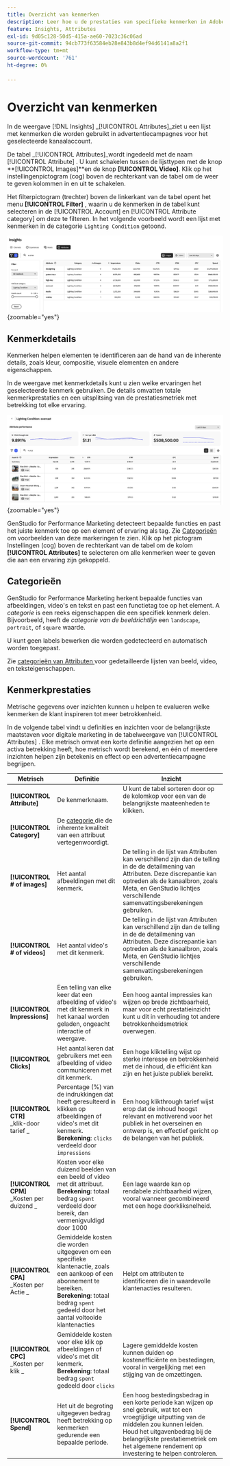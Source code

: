 ```yaml
---
title: Overzicht van kenmerken
description: Leer hoe u de prestaties van specifieke kenmerken in Adobe GenStudio for Performance Marketing kunt beoordelen.
feature: Insights, Attributes
exl-id: 9d05c128-50d5-415a-ae60-7023c36c06ad
source-git-commit: 94cb773f63584eb28e843b8d4ef94d6141a8a2f1
workflow-type: tm+mt
source-wordcount: '761'
ht-degree: 0%

---
```


# Overzicht van kenmerken

In de weergave [!DNL Insights] _[!UICONTROL Attributes]_ziet u een lijst met kenmerken die worden gebruikt in advertentiecampagnes voor het geselecteerde kanaalaccount.

De tabel _[!UICONTROL Attributes]_wordt ingedeeld met de naam [!UICONTROL Attribute] . U kunt schakelen tussen de lijsttypen met de knop **[!UICONTROL Images]**en de knop **[!UICONTROL Video]**. Klik op het instellingenpictogram (cog) boven de rechterkant van de tabel om de weer te geven kolommen in en uit te schakelen.

Het filterpictogram (trechter) boven de linkerkant van de tabel opent het menu **[!UICONTROL Filter]** , waarin u de kenmerken in de tabel kunt selecteren in de [!UICONTROL Account] en [!UICONTROL Attribute category] om deze te filteren. In het volgende voorbeeld wordt een lijst met kenmerken in de categorie `Lighting Condition` getoond.

![ de filter en lijst van Attributen ](/help/assets/insights-attributes-filter.png){zoomable="yes"}

## Kenmerkdetails

Kenmerken helpen elementen te identificeren aan de hand van de inherente details, zoals kleur, compositie, visuele elementen en andere eigenschappen.

In de weergave met kenmerkdetails kunt u zien welke ervaringen het geselecteerde kenmerk gebruiken. De details omvatten totale kenmerkprestaties en een uitsplitsing van de prestatiesmetriek met betrekking tot elke ervaring.

![ de prestatiemetriek van Attributen ](/help/assets/insights-attribute-details.png){zoomable="yes"}

GenStudio for Performance Marketing detecteert bepaalde functies en past het juiste kenmerk toe op een element of ervaring als tag. Zie [ Categorieën ](#categories) om voorbeelden van deze markeringen te zien. Klik op het pictogram Instellingen (cog) boven de rechterkant van de tabel om de kolom **[!UICONTROL Attributes]** te selecteren om alle kenmerken weer te geven die aan een ervaring zijn gekoppeld.

## Categorieën

GenStudio for Performance Marketing herkent bepaalde functies van afbeeldingen, video&#39;s en tekst en past een functietag toe op het element. A _categorie_ is een reeks eigenschappen die een specifiek kenmerk delen. Bijvoorbeeld, heeft de _categorie van de beeldrichtlijn_ een `landscape`, `portrait`, of `square` waarde.

U kunt geen labels bewerken die worden gedetecteerd en automatisch worden toegepast.

Zie [ categorieën van Attributen ](/help/user-guide/insights/attribute-category.md) voor gedetailleerde lijsten van beeld, video, en teksteigenschappen.

## Kenmerkprestaties

Metrische gegevens over inzichten kunnen u helpen te evalueren welke kenmerken de klant inspireren tot meer betrokkenheid.

In de volgende tabel vindt u definities en inzichten voor de belangrijkste maatstaven voor digitale marketing in de tabelweergave van [!UICONTROL Attributes] . Elke metrisch omvat een korte definitie aangezien het op een activa betrekking heeft, hoe metrisch wordt berekend, en één of meerdere inzichten helpen zijn betekenis en effect op een advertentiecampagne begrijpen.

| Metrisch | Definitie | Inzicht |
| ---------------------- | ----------------------------- | -------------------------------- |
| **[!UICONTROL Attribute]** | De kenmerknaam. | U kunt de tabel sorteren door op de kolomkop voor een van de belangrijkste maateenheden te klikken. |
| **[!UICONTROL Category]** | De [ categorie ](#categories) die de inherente kwaliteit van een attribuut vertegenwoordigt. |  |
| **[!UICONTROL # of images]** | Het aantal afbeeldingen met dit kenmerk. | De telling in de lijst van Attributen kan verschillend zijn dan de telling in de de detailmening van Attributen. Deze discrepantie kan optreden als de kanaalbron, zoals Meta, en GenStudio lichtjes verschillende samenvattingsberekeningen gebruiken. |
| **[!UICONTROL # of videos]** | Het aantal video&#39;s met dit kenmerk. | De telling in de lijst van Attributen kan verschillend zijn dan de telling in de de detailmening van Attributen. Deze discrepantie kan optreden als de kanaalbron, zoals Meta, en GenStudio lichtjes verschillende samenvattingsberekeningen gebruiken. |
| **[!UICONTROL Impressions]** | Een telling van elke keer dat een afbeelding of video&#39;s met dit kenmerk in het kanaal worden geladen, ongeacht interactie of weergave. | Een hoog aantal impressies kan wijzen op brede zichtbaarheid, maar voor echt prestatieinzicht kunt u dit in verhouding tot andere betrokkenheidsmetriek overwegen. |
| **[!UICONTROL Clicks]** | Het aantal keren dat gebruikers met een afbeelding of video communiceren met dit kenmerk. | Een hoge kliktelling wijst op sterke interesse en betrokkenheid met de inhoud, die efficiënt kan zijn en het juiste publiek bereikt. |
| **[!UICONTROL CTR]**<br>_klik-door tarief _ | Percentage (%) van de indrukkingen dat heeft geresulteerd in klikken op afbeeldingen of video&#39;s met dit kenmerk.<br>**Berekening**: `clicks` verdeeld door `impressions` | Een hoog klikthrough tarief wijst erop dat de inhoud hoogst relevant en motiverend voor het publiek in het overseinen en ontwerp is, en effectief gericht op de belangen van het publiek. |
| **[!UICONTROL CPM]**<br>_Kosten per duizend _ | Kosten voor elke duizend beelden van een beeld of video met dit attribuut.<br>**Berekening**: totaal bedrag `spent` verdeeld door bereik, dan vermenigvuldigd door 1000 | Een lage waarde kan op rendabele zichtbaarheid wijzen, vooral wanneer gecombineerd met een hoge doorkliksnelheid. |
| **[!UICONTROL CPA]**<br>_Kosten per Actie _ | Gemiddelde kosten die worden uitgegeven om een specifieke klantenactie, zoals een aankoop of een abonnement te bereiken.<br>**Berekening**: totaal bedrag `spent` gedeeld door het aantal voltooide klantenacties | Helpt om attributen te identificeren die in waardevolle klantenacties resulteren. |
| **[!UICONTROL CPC]**<br>_Kosten per klik _ | Gemiddelde kosten voor elke klik op afbeeldingen of video&#39;s met dit kenmerk.<br>**Berekening**: totaal bedrag `spent` gedeeld door `clicks` | Lagere gemiddelde kosten kunnen duiden op kostenefficiënte en bestedingen, vooral in vergelijking met een stijging van de omzettingen. |
| **[!UICONTROL Spend]** | Het uit de begroting uitgegeven bedrag heeft betrekking op kenmerken gedurende een bepaalde periode. | Een hoog bestedingsbedrag in een korte periode kan wijzen op snel gebruik, wat tot een vroegtijdige uitputting van de middelen zou kunnen leiden. Houd het uitgavenbedrag bij de belangrijkste prestatiemetriek om het algemene rendement op investering te helpen controleren. |
